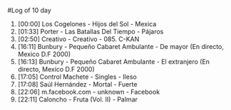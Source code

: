 #Log of 10 day

1. [00:00] Los Cogelones - Hijos del Sol - Mexica
1. [01:33] Porter - Las Batallas Del Tiempo - Pájaros
1. [02:50] Creativo - Creativo - 085. C-KAN
1. [16:11] Bunbury - Pequeño Cabaret Ambulante - De mayor (En directo, Mexico D.F 2000)
1. [16:13] Bunbury - Pequeño Cabaret Ambulante - El extranjero (En directo, Mexico D.F 2000)
1. [17:05] Control Machete - Singles - Ileso
1. [17:08] Saúl Hernández - Mortal - Fuerte
1. [22:06] m.facebook.com - unknown - Facebook
1. [22:11] Caloncho - Fruta (Vol. II) - Palmar
